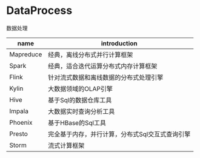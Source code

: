 # DataProcess
数据处理


|name|introduction|
|-----|-----|
|Mapreduce|经典，离线分布式并行计算框架|
|Spark|经典，适合迭代运算分布式内存计算框架|
|Flink|针对流式数据和离线数据的分布式处理引擎|
|Kylin|大数据领域的OLAP引擎|
|Hive|基于Sql的数据仓库工具|
|Impala|大数据实时查询分析工具|
|Phoenix|基于HBase的Sql工具|
|Presto|完全基于内存，并行计算，分布式Sql交互式查询引擎|
|Storm|流式计算框架|

